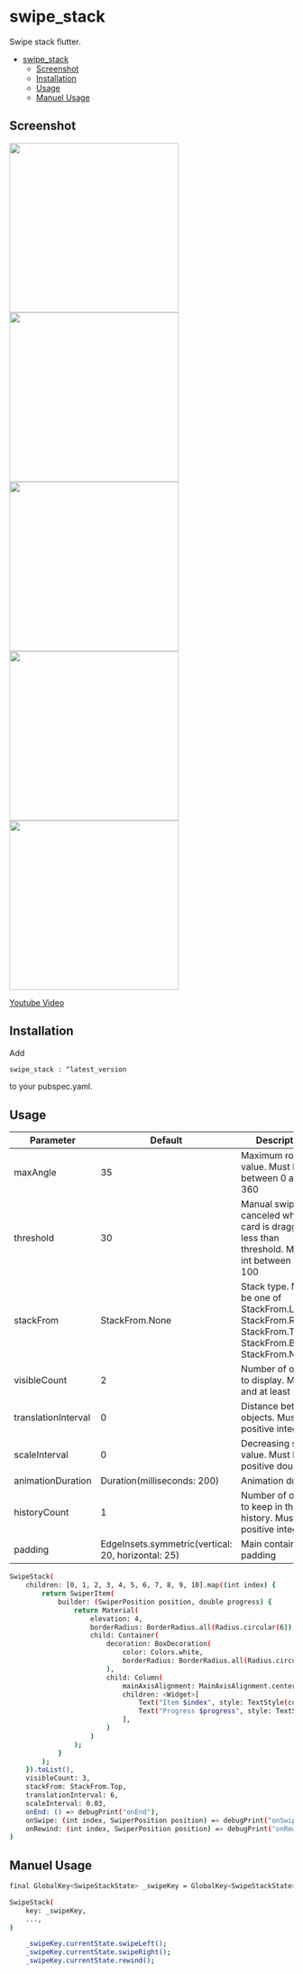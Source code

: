# swipe_stack

Swipe stack flutter.

- [swipe_stack](#swipestack)
  - [Screenshot](#Screenshot)
  - [Installation](#Installation)
  - [Usage](#Usage)
  - [Manuel Usage](#Manuel-Usage)

## Screenshot

<img src="https://raw.githubusercontent.com/gmetekorkmaz/images/master/swipe-stack/swipe.jpg" width="300">
<img src="https://raw.githubusercontent.com/gmetekorkmaz/images/master/swipe-stack/top.jpg" width="300">
<img src="https://raw.githubusercontent.com/gmetekorkmaz/images/master/swipe-stack/left.jpg" width="300">
<img src="https://raw.githubusercontent.com/gmetekorkmaz/images/master/swipe-stack/right.jpg" width="300">
<img src="https://raw.githubusercontent.com/gmetekorkmaz/images/master/swipe-stack/bottom.jpg" width="300">

[Youtube Video](https://www.youtube.com/watch?v=vWttY4jWa7k)

## Installation

Add 

```bash
swipe_stack : ^latest_version
```
to your pubspec.yaml.

## Usage

| Parameter | Default | Description |
| --------- | ------- | ----------- |
| maxAngle  | 35 | Maximum rotation value. Must be int between 0 and 360 |
| threshold | 30  | Manual swipe is canceled when the card is dragged less than threshold. Must be int between 1 and 100 |
| stackFrom | StackFrom.None | Stack type. Must be one of StackFrom.Left, StackFrom.Right, StackFrom.Top, StackFrom.Bottom, StackFrom.None |
| visibleCount | 2 | Number of objects to display. Must int and at least 2 |
| translationInterval | 0 | Distance between objects. Must be positive integer |
| scaleInterval | 0 | Decreasing scale value. Must be positive double |
| animationDuration | Duration(milliseconds: 200) | Animation duration |
| historyCount | 1 | Number of objects to keep in the history. Must be positive integer |
| padding | EdgeInsets.symmetric(vertical: 20, horizontal: 25) | Main container padding |

```bash
SwipeStack(
    children: [0, 1, 2, 3, 4, 5, 6, 7, 8, 9, 10].map((int index) {
        return SwiperItem(
            builder: (SwiperPosition position, double progress) {
                return Material(
                    elevation: 4,
                    borderRadius: BorderRadius.all(Radius.circular(6)),
                    child: Container(
                        decoration: BoxDecoration(
                            color: Colors.white,
                            borderRadius: BorderRadius.all(Radius.circular(6)),
                        ),
                        child: Column(
                            mainAxisAlignment: MainAxisAlignment.center,
                            children: <Widget>[
                                Text("Item $index", style: TextStyle(color: Colors.black, fontSize: 20)),
                                Text("Progress $progress", style: TextStyle(color: Colors.blue, fontSize: 12)),
                            ],
                        )
                    )
                );
            }
        );
    }).toList(),
    visibleCount: 3,
    stackFrom: StackFrom.Top,
    translationInterval: 6,
    scaleInterval: 0.03,
    onEnd: () => debugPrint("onEnd"),
    onSwipe: (int index, SwiperPosition position) => debugPrint("onSwipe $index $position"),
    onRewind: (int index, SwiperPosition position) => debugPrint("onRewind $index $position"),
)
```

## Manuel Usage

```bash
final GlobalKey<SwipeStackState> _swipeKey = GlobalKey<SwipeStackState>();
```

```bash
SwipeStack(
    key: _swipeKey,
    ...,
)
```

```bash
    _swipeKey.currentState.swipeLeft();
    _swipeKey.currentState.swipeRight();
    _swipeKey.currentState.rewind();
```